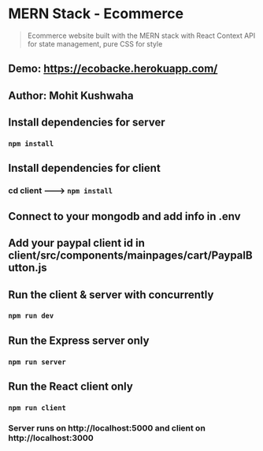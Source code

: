 # MERN Stack - Ecommerce
> Ecommerce website built with the MERN stack with React Context API for state management, pure CSS for style

## Demo: https://ecobacke.herokuapp.com/

## Author: Mohit Kushwaha

## Install dependencies for server 
### `npm install`

## Install dependencies for client
### cd client ---> `npm install`

## Connect to your mongodb and add info in .env

## Add your paypal client id in client/src/components/mainpages/cart/PaypalButton.js

## Run the client & server with concurrently
### `npm run dev`

## Run the Express server only
### `npm run server`

## Run the React client only
### `npm run client`

### Server runs on http://localhost:5000 and client on http://localhost:3000


